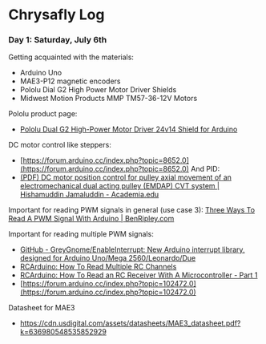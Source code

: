# Chrysafly Log
### Day 1: Saturday, July 6th
Getting acquainted with the materials:
* Arduino Uno
* MAE3-P12 magnetic encoders
* Pololu Dial G2 High Power Motor Driver Shields
* Midwest Motion Products MMP TM57-36-12V Motors

Pololu product page:
* [Pololu Dual G2 High-Power Motor Driver 24v14 Shield for Arduino](https://www.pololu.com/product/2516)

DC motor control like steppers:
* [https://forum.arduino.cc/index.php?topic=8652.0](https://forum.arduino.cc/index.php?topic=8652.0) 
And PID:
* [(PDF) DC motor position control for pulley axial movement of an electromechanical dual acting pulley (EMDAP) CVT system | Hishamuddin Jamaluddin - Academia.edu](https://www.academia.edu/26495242/DC_motor_position_control_for_pulley_axial_movement_of_an_electromechanical_dual_acting_pulley_EMDAP_CVT_system?auto=download)

Important for reading PWM signals in general (use case 3):
[Three Ways To Read A PWM Signal With Arduino | BenRipley.com](http://www.benripley.com/diy/arduino/three-ways-to-read-a-pwm-signal-with-arduino/)

Important for reading multiple PWM signals:
* [GitHub - GreyGnome/EnableInterrupt: New Arduino interrupt library, designed for Arduino Uno/Mega 2560/Leonardo/Due](https://github.com/GreyGnome/EnableInterrupt)
* [RCArduino: How To Read Multiple RC Channels](http://rcarduino.blogspot.com/2012/04/how-to-read-multiple-rc-channels-draft.html)
* [RCArduino: How To Read an RC Receiver With A Microcontroller - Part 1](http://rcarduino.blogspot.com/2012/01/how-to-read-rc-receiver-with.html)
* [https://forum.arduino.cc/index.php?topic=102472.0](https://forum.arduino.cc/index.php?topic=102472.0) 

Datasheet for MAE3
* https://cdn.usdigital.com/assets/datasheets/MAE3_datasheet.pdf?k=636980548535852929
